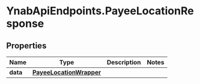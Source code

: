 # YnabApiEndpoints.PayeeLocationResponse

## Properties
Name | Type | Description | Notes
------------ | ------------- | ------------- | -------------
**data** | [**PayeeLocationWrapper**](PayeeLocationWrapper.md) |  | 


